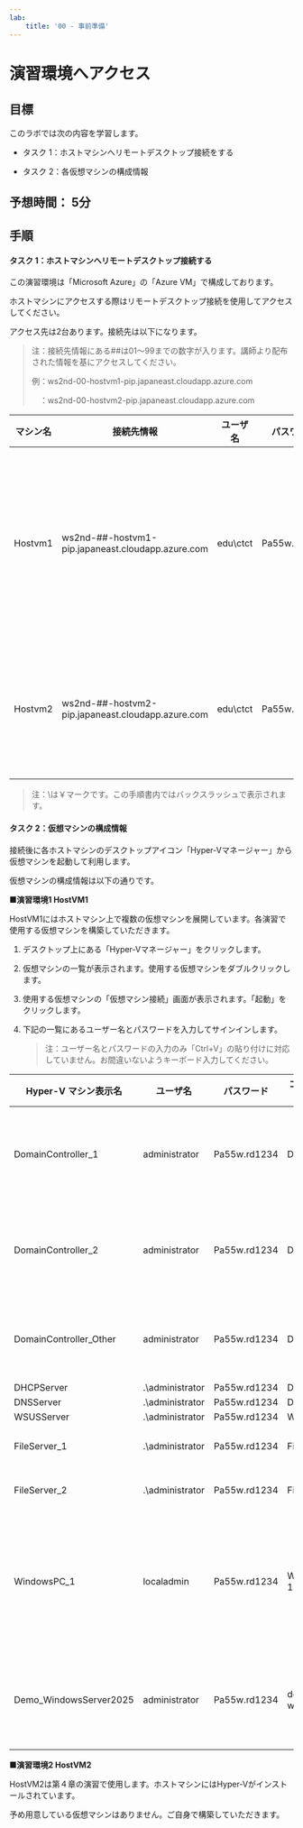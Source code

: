 ```yaml
---
lab:
    title: '00 - 事前準備'
---
```


# 演習環境へアクセス



## 目標

このラボでは次の内容を学習します。

+ タスク 1：ホストマシンへリモートデスクトップ接続をする

+ タスク 2：各仮想マシンの構成情報

  

## 予想時間： 5分



## 手順

#### タスク 1：ホストマシンへリモートデスクトップ接続する

この演習環境は「Microsoft Azure」の「Azure VM」で構成しております。

ホストマシンにアクセスする際はリモートデスクトップ接続を使用してアクセスしてください。

アクセス先は2台あります。接続先は以下になります。

> 注：接続先情報にある##は01～99までの数字が入ります。講師より配布された情報を基にアクセスしてください。
>
> 例：ws2nd-00-hostvm1-pip.japaneast.cloudapp.azure.com
>
> 　：ws2nd-00-hostvm2-pip.japaneast.cloudapp.azure.com

| マシン名 | 接続先情報                                        | ユーザ名 | パスワード   | 説明                             |
| -------- | ------------------------------------------------- | -------- | ------------ | -------------------------------- |
| Hostvm1  | ws2nd-##-hostvm1-pip.japaneast.cloudapp.azure.com | edu\ctct | Pa55w.rd1234 | 1章～3章までの演習で使用します。 |
| Hostvm2  | ws2nd-##-hostvm2-pip.japaneast.cloudapp.azure.com | edu\ctct | Pa55w.rd1234 | 4章の演習で使用します。          |

> 注：\は￥マークです。この手順書内ではバックスラッシュで表示されます。



#### タスク 2：仮想マシンの構成情報

接続後に各ホストマシンのデスクトップアイコン「Hyper-Vマネージャー」から仮想マシンを起動して利用します。

仮想マシンの構成情報は以下の通りです。



**■演習環境1 HostVM1**

HostVM1にはホストマシン上で複数の仮想マシンを展開しています。各演習で使用する仮想マシンを構築していただきます。

1. デスクトップ上にある「Hyper-Vマネージャー」をクリックします。

1. 仮想マシンの一覧が表示されます。使用する仮想マシンをダブルクリックします。

1. 使用する仮想マシンの「仮想マシン接続」画面が表示されます。「起動」をクリックします。

1. 下記の一覧にあるユーザー名とパスワードを入力してサインインします。

   > 注：ユーザー名とパスワードの入力のみ「Ctrl+V」の貼り付けに対応していません。お間違いないようキーボード入力してください。

| Hyper-V マシン表示名   | ユーザ名        | パスワード   | コンピュータ名 | IPアドレス      | 用途                                                         |
| ---------------------- | --------------- | ------------ | -------------- | --------------- | ------------------------------------------------------------ |
| DomainController_1     | administrator   | Pa55w.rd1234 | DC1            | 192.168.100.10  | ドメインコントローラ1号機<br />ctct.localドメイン構築用      |
| DomainController_2     | administrator   | Pa55w.rd1234 | DC2            | 192.168.100.11  | ドメインコントローラ2号機<br />ctct.localドメイン構築用      |
| DomainController_Other | administrator   | Pa55w.rd1234 | DC-Other       | 192.168.100.20  | ドメインコントローラ<br />abc.comドメイン構築用              |
| DHCPServer             | .\administrator | Pa55w.rd1234 | DHCPServer     | 192.168.100.30  |                                                              |
| DNSServer              | .\administrator | Pa55w.rd1234 | DNSServer      | 192.168.100.31  |                                                              |
| WSUSServer             | .\administrator | Pa55w.rd1234 | WSUSServer     | 192.168.100.32  |                                                              |
| FileServer_1           | .\administrator | Pa55w.rd1234 | FileServer1    | 192.168.100.40  | ファイルサーバー1号機                                        |
| FileServer_2           | .\administrator | Pa55w.rd1234 | FileServer2    | 192.168.100.41  | ファイルサーバー2号機                                        |
| WindowsPC_1            | localadmin      | Pa55w.rd1234 | WindowsPC-1    | 192.168.100.100 | 各演習で使用<br />ドメインユーザーでサインインする場合はユーザー名が異なります。 |
| Demo_WindowsServer2025 | administrator   | Pa55w.rd1234 | demo-winsv2025 | 192.168.100.50  | オマケです。<br />ご興味ある方はご自由にお使いください。     |



**■演習環境2 HostVM2**

HostVM2は第４章の演習で使用します。ホストマシンにはHyper-Vがインストールされています。

予め用意している仮想マシンはありません。ご自身で構築していただきます。

